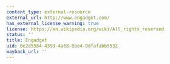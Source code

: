 ```yaml
---
content_type: external-resource
external_url: http://www.engadget.com/
has_external_license_warning: true
license: https://en.wikipedia.org/wiki/All_rights_reserved
status: ''
title: Engadget
uid: 0e2d5584-439d-4a68-8be4-0dfafabb5532
wayback_url: ''
---
```

